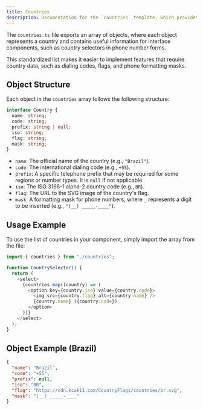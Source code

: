 ```yaml
---
title: Countries
description: Documentation for the `countries` template, which provides a list of countries with useful information for country selection forms and components.
---
```


The `countries.ts` file exports an array of objects, where each object represents a country and contains useful information for interface components, such as country selectors in phone number forms.

This standardized list makes it easier to implement features that require country data, such as dialing codes, flags, and phone formatting masks.

## Object Structure

Each object in the `countries` array follows the following structure:

```typescript
interface Country {
  name: string;
  code: string;
  prefix: string | null;
  iso: string;
  flag: string;
  mask: string;
}
```

- `name`: The official name of the country (e.g., `"Brazil"`).
- `code`: The international dialing code (e.g., `+55`).
- `prefix`: A specific telephone prefix that may be required for some regions or number types. It is `null` if not applicable.
- `iso`: The ISO 3166-1 alpha-2 country code (e.g., `BR`).
- `flag`: The URL to the SVG image of the country's flag.
- `mask`: A formatting mask for phone numbers, where `_` represents a digit to be inserted (e.g., `"(__) _____-____"`).

## Usage Example

To use the list of countries in your component, simply import the array from the file:

```typescript
import { countries } from "./countries";

function CountrySelector() {
  return (
    <select>
      {countries.map((country) => (
        <option key={country.iso} value={country.code}>
          <img src={country.flag} alt={country.name} />
          {country.name} ({country.code})
        </option>
      ))}
    </select>
  );
}
```

## Object Example (Brazil)

```json
{
  "name": "Brazil",
  "code": "+55",
  "prefix": null,
  "iso": "BR",
  "flag": "https://cdn.kcak11.com/CountryFlags/countries/br.svg",
  "mask": "(__) _____-____"
}
```
